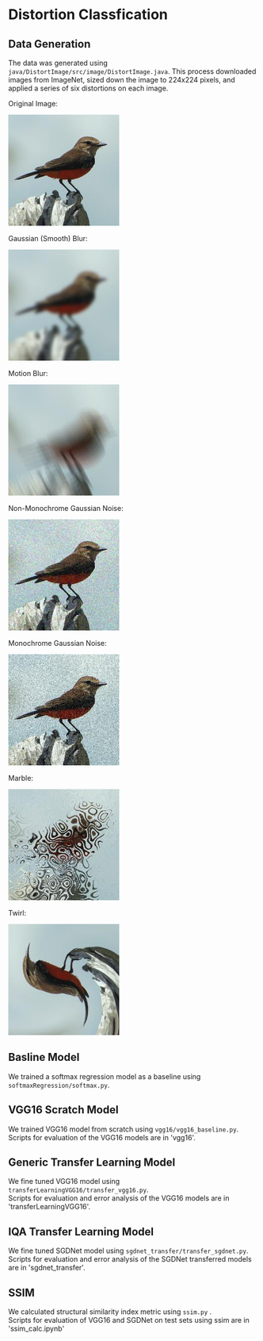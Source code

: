 # Distortion Classfication

## Data Generation
The data was generated using `java/DistortImage/src/image/DistortImage.java`.  This process downloaded images from ImageNet, sized down the image to 224x224 pixels, and applied a series of six distortions on each image.

Original Image: 

![Image 1](sampleImages/00000007.0.organism.jpg)

Gaussian (Smooth) Blur:

![Image 1](sampleImages/00000007.1.organism.jpg)

Motion Blur:

![Image 1](sampleImages/00000007.2.organism.jpg)

Non-Monochrome Gaussian Noise:

![Image 1](sampleImages/00000007.3.organism.jpg)

Monochrome Gaussian Noise:

![Image 1](sampleImages/00000007.4.organism.jpg)

Marble:

![Image 1](sampleImages/00000007.5.organism.jpg)

Twirl:

![Image 1](sampleImages/00000007.7.organism.jpg)

## Basline Model
We trained a softmax regression model as a baseline using `softmaxRegression/softmax.py`.

## VGG16 Scratch Model
We trained VGG16 model from scratch using `vgg16/vgg16_baseline.py`.\
Scripts for evaluation of the VGG16 models are in 'vgg16'.

## Generic Transfer Learning Model
We fine tuned VGG16 model using `transferLearningVGG16/transfer_vgg16.py`.\
Scripts for evaluation and error analysis of the VGG16 models are in 'transferLearningVGG16'.

## IQA Transfer Learning Model
We fine tuned SGDNet model using `sgdnet_transfer/transfer_sgdnet.py`.
Scripts for evaluation and error analysis of the SGDNet transferred models are in 'sgdnet_transfer'.

## SSIM
We calculated structural similarity index metric using `ssim.py` .\
Scripts for evaluation of VGG16 and SGDNet on test sets using ssim are in 'ssim_calc.ipynb'
